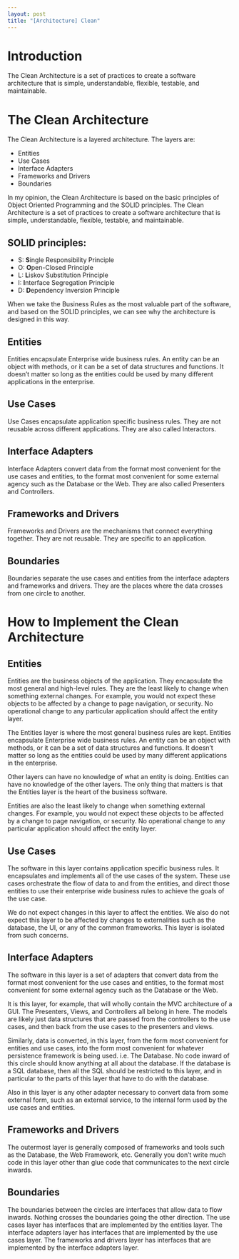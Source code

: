 ```yaml
---
layout: post
title: "[Architecture] Clean"
---
```


# Introduction

The Clean Architecture is a set of practices to create a software architecture that is simple, understandable, flexible, testable, and maintainable.

# The Clean Architecture

The Clean Architecture is a layered architecture. The layers are:

- Entities
- Use Cases
- Interface Adapters
- Frameworks and Drivers
- Boundaries

In my opinion, the Clean Architecture is based on the basic principles of Object Oriented Programming and the SOLID principles. The Clean Architecture is a set of practices to create a software architecture that is simple, understandable, flexible, testable, and maintainable.

## SOLID principles:

- S: **S**ingle Responsibility Principle
- O: **O**pen-Closed Principle
- L: **L**iskov Substitution Principle
- I: **I**nterface Segregation Principle
- D: **D**ependency Inversion Principle

When we take the Business Rules as the most valuable part of the software, and based on the SOLID principles, we can see why the architecture is designed in this way.

## Entities

Entities encapsulate Enterprise wide business rules. An entity can be an object with methods, or it can be a set of data structures and functions. It doesn’t matter so long as the entities could be used by many different applications in the enterprise.

## Use Cases

Use Cases encapsulate application specific business rules. They are not reusable across different applications. They are also called Interactors.

## Interface Adapters

Interface Adapters convert data from the format most convenient for the use cases and entities, to the format most convenient for some external agency such as the Database or the Web. They are also called Presenters and Controllers.

## Frameworks and Drivers

Frameworks and Drivers are the mechanisms that connect everything together. They are not reusable. They are specific to an application.

## Boundaries

Boundaries separate the use cases and entities from the interface adapters and frameworks and drivers. They are the places where the data crosses from one circle to another.

# How to Implement the Clean Architecture

## Entities

Entities are the business objects of the application. They encapsulate the most general and high-level rules. They are the least likely to change when something external changes. For example, you would not expect these objects to be affected by a change to page navigation, or security. No operational change to any particular application should affect the entity layer.

The Entities layer is where the most general business rules are kept. Entities encapsulate Enterprise wide business rules. An entity can be an object with methods, or it can be a set of data structures and functions. It doesn’t matter so long as the entities could be used by many different applications in the enterprise.

Other layers can have no knowledge of what an entity is doing. Entities can have no knowledge of the other layers. The only thing that matters is that the Entities layer is the heart of the business software.

Entities are also the least likely to change when something external changes. For example, you would not expect these objects to be affected by a change to page navigation, or security. No operational change to any particular application should affect the entity layer.

## Use Cases

The software in this layer contains application specific business rules. It encapsulates and implements all of the use cases of the system. These use cases orchestrate the flow of data to and from the entities, and direct those entities to use their enterprise wide business rules to achieve the goals of the use case.

We do not expect changes in this layer to affect the entities. We also do not expect this layer to be affected by changes to externalities such as the database, the UI, or any of the common frameworks. This layer is isolated from such concerns.

## Interface Adapters

The software in this layer is a set of adapters that convert data from the format most convenient for the use cases and entities, to the format most convenient for some external agency such as the Database or the Web.

It is this layer, for example, that will wholly contain the MVC architecture of a GUI. The Presenters, Views, and Controllers all belong in here. The models are likely just data structures that are passed from the controllers to the use cases, and then back from the use cases to the presenters and views.

Similarly, data is converted, in this layer, from the form most convenient for entities and use cases, into the form most convenient for whatever persistence framework is being used. i.e. The Database. No code inward of this circle should know anything at all about the database. If the database is a SQL database, then all the SQL should be restricted to this layer, and in particular to the parts of this layer that have to do with the database.

Also in this layer is any other adapter necessary to convert data from some external form, such as an external service, to the internal form used by the use cases and entities.

## Frameworks and Drivers

The outermost layer is generally composed of frameworks and tools such as the Database, the Web Framework, etc. Generally you don’t write much code in this layer other than glue code that communicates to the next circle inwards.

## Boundaries

The boundaries between the circles are interfaces that allow data to flow inwards. Nothing crosses the boundaries going the other direction. The use cases layer has interfaces that are implemented by the entities layer. The interface adapters layer has interfaces that are implemented by the use cases layer. The frameworks and drivers layer has interfaces that are implemented by the interface adapters layer.

